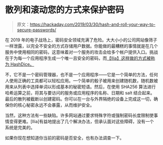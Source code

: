 # 散列和滚动您的方式来保护密码

> 原文：<https://hackaday.com/2019/03/30/hash-and-roll-your-way-to-secure-passwords/>

在 2019 年的电子战场上，密码安全领域充满了危险。大大小小的公司网站像筛子一样泄露，以完全不安全的方式存储用户数据。你能做的最糟糕的事情就是在几个服务中使用相同的密码，这意味着对一个服务的攻击会给多个帐户提供入口。挑战在于为每一个应用程序生成一个唯一且安全的密码，而[【Ilia】这样做的方式被称为 HashDice。](https://stebanoid.blogspot.com/2019/03/hashdice.html)

不，它不是一个密码管理器，也不是一个应用程序——它是一个简单的方法，任何人使用正确的工具都可以轻松应用。一个简单的骰子被用来创建随机数，随机数被用来从列表中选择单词以形成基本的秘密短语。然后，在使用 SHA256 算法进行哈希运算之前，将其与要访问的服务或应用程序的名称、日期和 salt 结合起来。最后的散列被截断以创建密码。你可以在一台与外界隔绝的设备上完成这一切，确保你的核心秘密永远不会暴露，从而维护安全。

当然，这种方法有一些缺陷。许多网站通过要求特殊字符或强制密码长度限制使事情变得更难。[Ilia]有益地提出了几个解决办法，但承认面对这些障碍，没有一个系统是完美的。

如果你现在想知道你当前的密码是否安全，也有办法调查一下。